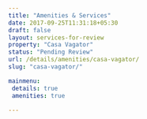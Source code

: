 ```yaml
---
title: "Amenities & Services"
date: 2017-09-25T11:31:18+05:30
draft: false
layout: services-for-review
property: "Casa Vagator"
status: "Pending Review"
url: /details/amenities/casa-vagator/
slug: "casa-vagator/"

mainmenu:
 details: true
 amenities: true

---
```


